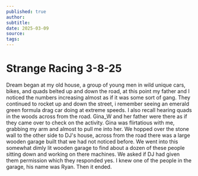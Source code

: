 ```yaml
---
published: true
author: 
subtitle: 
date: 2025-03-09
source: 
tags: 
---
```


# Strange Racing 3-8-25

Dream began at my old house, a group of young men in wild unique cars, bikes, and quads belted up and down the road, at this point my father and I noticed the numbers increasing almost as if it was some sort of gang. They continued to rocket up and down the street, i remember seeing an emerald green formula drag car doing at extreme speeds. I also recall hearing quads in the woods across from the road. Gina_W and her father were there as if they came over to check on the activity. Gina was flirtatious with me, grabbing my arm and almost to pull me into her. We hopped over the stone wall to the other side to DJ's house, across from the road there was a large wooden garage built that we had not noticed before. We went into this somewhat dimly lit wooden garage to find about a dozen of these people sitting down and working on there machines. We asked if DJ had given them permission which they responded yes. I knew one of the people in the garage, his name was Ryan. Then it ended.